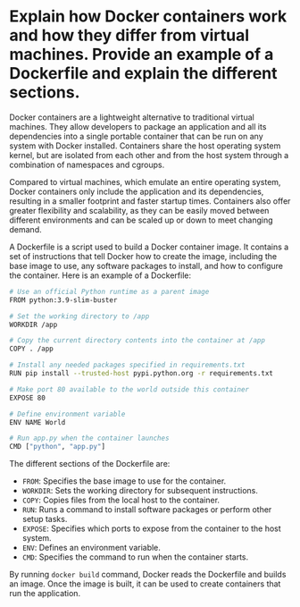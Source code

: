 # Explain how Docker containers work and how they differ from virtual machines. Provide an example of a Dockerfile and explain the different sections.

Docker containers are a lightweight alternative to traditional virtual machines. They allow developers to package an application and all its dependencies into a single portable container that can be run on any system with Docker installed. Containers share the host operating system kernel, but are isolated from each other and from the host system through a combination of namespaces and cgroups.

Compared to virtual machines, which emulate an entire operating system, Docker containers only include the application and its dependencies, resulting in a smaller footprint and faster startup times. Containers also offer greater flexibility and scalability, as they can be easily moved between different environments and can be scaled up or down to meet changing demand.

A Dockerfile is a script used to build a Docker container image. It contains a set of instructions that tell Docker how to create the image, including the base image to use, any software packages to install, and how to configure the container. Here is an example of a Dockerfile:

```bash
# Use an official Python runtime as a parent image
FROM python:3.9-slim-buster

# Set the working directory to /app
WORKDIR /app

# Copy the current directory contents into the container at /app
COPY . /app

# Install any needed packages specified in requirements.txt
RUN pip install --trusted-host pypi.python.org -r requirements.txt

# Make port 80 available to the world outside this container
EXPOSE 80

# Define environment variable
ENV NAME World

# Run app.py when the container launches
CMD ["python", "app.py"]
```

The different sections of the Dockerfile are:

* `FROM`: Specifies the base image to use for the container.
* `WORKDIR`: Sets the working directory for subsequent instructions.
* `COPY`: Copies files from the local host to the container.
* `RUN`: Runs a command to install software packages or perform other setup tasks.
* `EXPOSE`: Specifies which ports to expose from the container to the host system.
* `ENV`: Defines an environment variable.
* `CMD`: Specifies the command to run when the container starts.

By running `docker build` command, Docker reads the Dockerfile and builds an image. Once the image is built, it can be used to create containers that run the application.